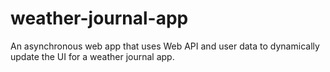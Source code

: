 # weather-journal-app
An asynchronous web app that uses Web API and user data to dynamically update the UI for a weather journal app.
